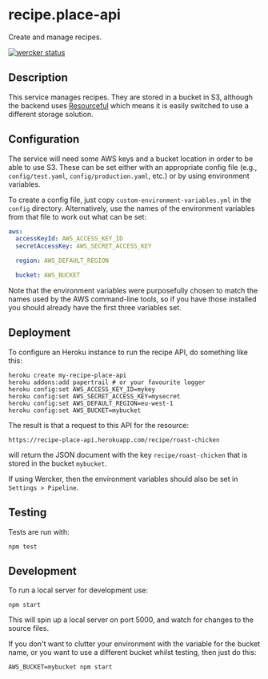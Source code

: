 # recipe.place-api

Create and manage recipes.

[![wercker status](https://app.wercker.com/status/31322bb7ea059cdb9648a4a1822923b2/m/master "wercker status")](https://app.wercker.com/project/bykey/31322bb7ea059cdb9648a4a1822923b2)

## Description

This service manages recipes. They are stored in a bucket in S3, although the backend uses [Resourceful](https://www.npmjs.com/package/resourceful) which means it is easily switched to use a different storage solution.

## Configuration

The service will need some AWS keys and a bucket location in order to be able to use S3. These can be set either with an appropriate config file (e.g., `config/test.yaml`, `config/production.yaml`, etc.) or by using environment variables.

To create a config file, just copy `custom-environment-variables.yml` in the `config` directory. Alternatively, use the names of the environment variables from that file to work out what can be set:

```yaml
aws:
  accessKeyId: AWS_ACCESS_KEY_ID
  secretAccessKey: AWS_SECRET_ACCESS_KEY

  region: AWS_DEFAULT_REGION

  bucket: AWS_BUCKET
```

Note that the environment variables were purposefully chosen to match the names used by the AWS command-line tools, so if you have those installed you should already have the first three variables set.

## Deployment

To configure an Heroku instance to run the recipe API, do something like this:

```shell
heroku create my-recipe-place-api
heroku addons:add papertrail # or your favourite logger
heroku config:set AWS_ACCESS_KEY_ID=mykey
heroku config:set AWS_SECRET_ACCESS_KEY=mysecret
heroku config:set AWS_DEFAULT_REGION=eu-west-1
heroku config:set AWS_BUCKET=mybucket
```

The result is that a request to this API for the resource:

```
https://recipe-place-api.herokuapp.com/recipe/roast-chicken
```

will return the JSON document with the key `recipe/roast-chicken` that is stored in the bucket `mybucket`.

If using Wercker, then the environment variables should also be set in `Settings > Pipeline`.

## Testing

Tests are run with:

    npm test

## Development

To run a local server for development use:

    npm start

This will spin up a local server on port 5000, and watch for changes to the source files.

If you don't want to clutter your environment with the variable for the bucket name, or you want to use a different bucket whilst testing, then just do this:

```
AWS_BUCKET=mybucket npm start
```
